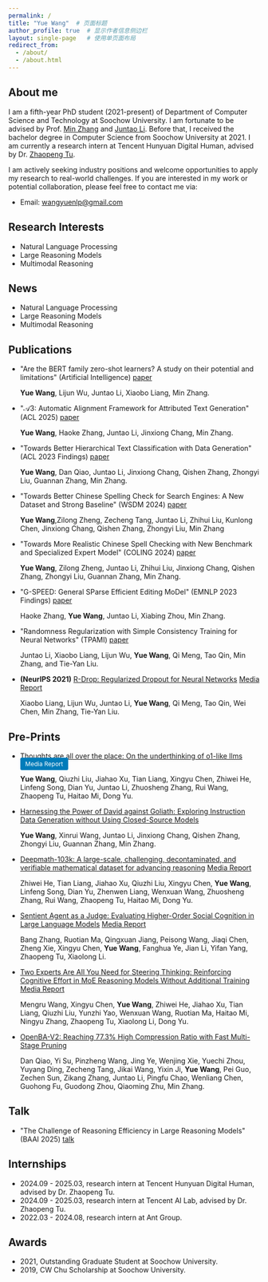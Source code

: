 ```yaml
---
permalink: /
title: "Yue Wang"  # 页面标题
author_profile: true  # 显示作者信息侧边栏
layout: single-page   # 使用单页面布局
redirect_from: 
  - /about/
  - /about.html
---
```


## About me

I am a fifth-year PhD student (2021-present) of Department of Computer Science and Technology at Soochow University. I am fortunate to be advised by Prof. [Min Zhang](https://scholar.google.com/citations?user=CncXH-YAAAAJ&hl=en) and [Juntao Li](https://lijuntaopku.github.io/). Before that, I received the bachelor degree in Computer Science from Soochow University at 2021. I am currently a research intern at Tencent Hunyuan Digital Human, advised by Dr. [Zhaopeng Tu](https://scholar.google.com/citations?user=IvE2zRgAAAAJ&hl=en).

I am actively seeking industry positions and welcome opportunities to apply my research to real-world challenges. If you are interested in my work or potential collaboration, please feel free to contact me via:

- Email: [wangyuenlp@gmail.com](mailto:wangyuenlp@gmail.com)


## Research Interests

- Natural Language Processing
- Large Reasoning Models
- Multimodal Reasoning

## News

- Natural Language Processing
- Large Reasoning Models
- Multimodal Reasoning

## Publications

- "Are the BERT family zero-shot learners? A study on their potential and limitations" (Artificial Intelligence) [paper](https://www.sciencedirect.com/science/article/abs/pii/S0004370223000991/)

    **Yue Wang**, Lijun Wu, Juntao Li, Xiaobo Liang, Min Zhang.

- "𝒜3: Automatic Alignment Framework for Attributed Text Generation" (ACL 2025) [paper](https://aclanthology.org/2025.acl-long.1407/)

    **Yue Wang**, Haoke Zhang, Juntao Li, Jinxiong Chang, Min Zhang.

- "Towards Better Hierarchical Text Classification with Data Generation" (ACL 2023 Findings) [paper](https://aclanthology.org/2023.findings-emnlp.142/)

    **Yue Wang**, Dan Qiao, Juntao Li, Jinxiong Chang, Qishen Zhang, Zhongyi Liu, Guannan Zhang, Min Zhang.

- "Towards Better Chinese Spelling Check for Search Engines: A New Dataset and Strong Baseline" (WSDM 2024) [paper](https://dl.acm.org/doi/abs/10.1145/3616855.3635847/)

    **Yue Wang**,Zilong Zheng, Zecheng Tang, Juntao Li, Zhihui Liu, Kunlong Chen, Jinxiong Chang, Qishen Zhang, Zhongyi Liu, Min Zhang

- "Towards More Realistic Chinese Spell Checking with New Benchmark and Specialized Expert Model" (COLING 2024) [paper](https://aclanthology.org/2024.lrec-main.1440/)

    **Yue Wang**, Zilong Zheng, Juntao Li, Zhihui Liu, Jinxiong Chang, Qishen Zhang, Zhongyi Liu, Guannan Zhang, Min Zhang.

- "G-SPEED: General SParse Efficient Editing MoDel" (EMNLP 2023 Findings) [paper](https://aclanthology.org/2023.findings-emnlp.142/)

    Haoke Zhang, **Yue Wang**, Juntao Li, Xiabing Zhou, Min Zhang.

- "Randomness Regularization with Simple Consistency Training for Neural Networks" (TPAMI) [paper](https://ieeexplore.ieee.org/abstract/document/10453595)

    Juntao Li, Xiaobo Liang, Lijun Wu, **Yue Wang**, Qi Meng, Tao Qin, Min Zhang, and Tie-Yan Liu.

- **(NeurIPS 2021)** [R-Drop: Regularized Dropout for Neural Networks](https://proceedings.neurips.cc/paper/2021/hash/5a66b9200f29ac3fa0ae244cc2a51b39-Abstract.html) [Media Report](https://mp.weixin.qq.com/s/IvhGbFEMotpKJIUPExUklg)

    Xiaobo Liang, Lijun Wu, Juntao Li, **Yue Wang**, Qi Meng, Tao Qin, Wei Chen, Min Zhang, Tie-Yan Liu.

## Pre-Prints
- [Thoughts are all over the place: On the underthinking of o1-like llms](https://arxiv.org/abs/2501.18585) <a href="https://mp.weixin.qq.com/s/6oejP8sKLAHGeD2esUZPcA" style="background-color: #007cba; color: white; padding: 5px 10px; text-decoration: none; border-radius: 3px; font-size: 12px;">Media Report</a>

    **Yue Wang**, Qiuzhi Liu, Jiahao Xu, Tian Liang, Xingyu Chen, Zhiwei He, Linfeng Song, Dian Yu, Juntao Li, Zhuosheng Zhang, Rui Wang, Zhaopeng Tu, Haitao Mi, Dong Yu.

- [Harnessing the Power of David against Goliath: Exploring Instruction Data Generation without Using Closed-Source Models](https://arxiv.org/abs/2308.12711)

    **Yue Wang**, Xinrui Wang, Juntao Li, Jinxiong Chang, Qishen Zhang, Zhongyi Liu, Guannan Zhang, Min Zhang.

- [Deepmath-103k: A large-scale, challenging, decontaminated, and verifiable mathematical dataset for advancing reasoning](https://arxiv.org/abs/2504.11456) [Media Report](https://mp.weixin.qq.com/s/EkVeW5pLRM8_T6hrrs7lsA)

    Zhiwei He, Tian Liang, Jiahao Xu, Qiuzhi Liu, Xingyu Chen, **Yue Wang**, Linfeng Song, Dian Yu, Zhenwen Liang, Wenxuan Wang, Zhuosheng Zhang, Rui Wang, Zhaopeng Tu, Haitao Mi, Dong Yu.

- [Sentient Agent as a Judge: Evaluating Higher-Order Social Cognition in Large Language Models](https://arxiv.org/abs/2505.02847) [Media Report](https://mp.weixin.qq.com/s/OtPxc0IBv7TKaE12naMAWA)

    Bang Zhang, Ruotian Ma, Qingxuan Jiang, Peisong Wang, Jiaqi Chen, Zheng Xie, Xingyu Chen, **Yue Wang**, Fanghua Ye, Jian Li, Yifan Yang, Zhaopeng Tu, Xiaolong Li.

- [Two Experts Are All You Need for Steering Thinking: Reinforcing Cognitive Effort in MoE Reasoning Models Without Additional Training](https://arxiv.org/abs/2505.14681) [Media Report](https://mp.weixin.qq.com/s?search_click_id=16787548793089112810-1756712228014-6382523631&__biz=MzIzNjc1NzUzMw==&mid=2247799557&idx=3&sn=7b40f24bdf7cb0ec55e5c2adea6df290&chksm=e9c88262a4c053e20c4974e29d629501ca6965c9c5fd171cd01a3998999967345c01d0b657e6&scene=7#rd)

    Mengru Wang, Xingyu Chen, **Yue Wang**, Zhiwei He, Jiahao Xu, Tian Liang, Qiuzhi Liu, Yunzhi Yao, Wenxuan Wang, Ruotian Ma, Haitao Mi, Ningyu Zhang, Zhaopeng Tu, Xiaolong Li, Dong Yu.

- [OpenBA-V2: Reaching 77.3% High Compression Ratio with Fast Multi-Stage Pruning](https://arxiv.org/abs/2405.05957)

    Dan Qiao, Yi Su, Pinzheng Wang, Jing Ye, Wenjing Xie, Yuechi Zhou, Yuyang Ding, Zecheng Tang, Jikai Wang, Yixin Ji, **Yue Wang**, Pei Guo, Zechen Sun, Zikang Zhang, Juntao Li, Pingfu Chao, Wenliang Chen, Guohong Fu, Guodong Zhou, Qiaoming Zhu, Min Zhang.

## Talk
- "The Challenge of Reasoning Efficiency in Large Reasoning Models" (BAAI 2025) [talk](https://event.baai.ac.cn/activities/928)

## Internships
- 2024.09 - 2025.03, research intern at Tencent Hunyuan Digital Human, advised by Dr. Zhaopeng Tu.
- 2024.09 - 2025.03, research intern at Tencent AI Lab, advised by Dr. Zhaopeng Tu.
- 2022.03 - 2024.08, research intern at Ant Group.

## Awards
- 2021, Outstanding Graduate Student at Soochow University.
- 2019, CW Chu Scholarship at Soochow University.
